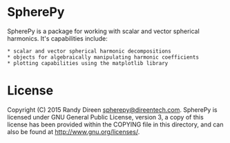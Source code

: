 SpherePy
========

SpherePy is a package for working with scalar and vector spherical harmonics.
It's capabilities include:

	* scalar and vector spherical harmonic decompositions
	* objects for algebraically manipulating harmonic coefficients
	* plotting capabilities using the matplotlib library


License
=======

Copyright (C) 2015  Randy Direen <spherepy@direentech.com>.
SpherePy is licensed under GNU General Public License, version 3, a copy of this license has been provided within the COPYING file in this directory, and can also be found at <http://www.gnu.org/licenses/>.
 
